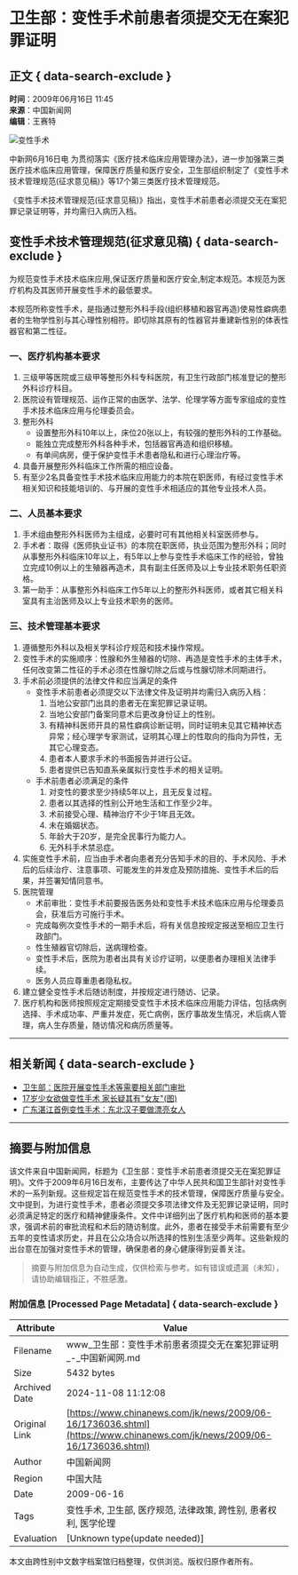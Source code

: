 # 卫生部：变性手术前患者须提交无在案犯罪证明

## 正文 { data-search-exclude }


**时间**：2009年06月16日 11:45  
**来源**：中国新闻网  
**编辑**：王赛特  

![变性手术](http://i2.chinanews.com/zwimg/01.jpg)

中新网6月16日电 为贯彻落实《医疗技术临床应用管理办法》，进一步加强第三类医疗技术临床应用管理，保障医疗质量和医疗安全，卫生部组织制定了《变性手术技术管理规范(征求意见稿)》等17个第三类医疗技术管理规范。

《变性手术技术管理规范(征求意见稿)》指出，变性手术前患者必须提交无在案犯罪记录证明等，并均需归入病历入档。

## 变性手术技术管理规范(征求意见稿) { data-search-exclude }

为规范变性手术技术临床应用,保证医疗质量和医疗安全,制定本规范。本规范为医疗机构及其医师开展变性手术的最低要求。

本规范所称变性手术，是指通过整形外科手段(组织移植和器官再造)使易性癖病患者的生物学性别与其心理性别相符。即切除其原有的性器官并重建新性别的体表性器官和第二性征。

### 一、医疗机构基本要求

1. 三级甲等医院或三级甲等整形外科专科医院，有卫生行政部门核准登记的整形外科诊疗科目。
2. 医院设有管理规范、运作正常的由医学、法学、伦理学等方面专家组成的变性手术技术临床应用与伦理委员会。
3. 整形外科
   - 设置整形外科10年以上，床位20张以上，有较强的整形外科的工作基础。
   - 能独立完成整形外科各种手术，包括器官再造和组织移植。
   - 有单间病房，便于保护变性手术患者隐私和进行心理治疗等。
4. 具备开展整形外科临床工作所需的相应设备。
5. 有至少2名具备变性手术技术临床应用能力的本院在职医师，有经过变性手术相关知识和技能培训的、与开展的变性手术相适应的其他专业技术人员。

### 二、人员基本要求

1. 手术组由整形外科医师为主组成，必要时可有其他相关科室医师参与。
2. 手术者：取得《医师执业证书》的本院在职医师，执业范围为整形外科；同时从事整形外科临床10年以上，有5年以上参与变性手术临床工作的经验，曾独立完成10例以上的生殖器再造术，具有副主任医师及以上专业技术职务任职资格。
3. 第一助手：从事整形外科临床工作5年以上的整形外科医师，或者其它相关科室具有主治医师及以上专业技术职务的医师。

### 三、技术管理基本要求

1. 遵循整形外科以及相关学科诊疗规范和技术操作常规。
2. 变性手术的实施顺序：性腺和外生殖器的切除、再造是变性手术的主体手术，任何改变第二性征的手术必须在性腺切除之后或与性腺切除术同期进行。
3. 手术前必须提供的法律文件和应当满足的条件
   - 变性手术前患者必须提交以下法律文件及证明并均需归入病历入档：
     1. 当地公安部门出具的患者无在案犯罪记录证明。
     2. 当地公安部门备案同意术后更改身份证上的性别。
     3. 有精神科医师开具的易性癖病诊断证明，同时证明未见其它精神状态异常；经心理学专家测试，证明其心理上的性取向的指向为异性，无其它心理变态。
     4. 患者本人要求手术的书面报告并进行公证。
     5. 患者提供已告知直系亲属拟行变性手术的相关证明。
   - 手术前患者必须满足的条件
     1. 对变性的要求至少持续5年以上，且无反复过程。
     2. 患者以其选择的性别公开地生活和工作至少2年。
     3. 术前接受心理、精神治疗不少于1年且无效。
     4. 未在婚姻状态。
     5. 年龄大于20岁，是完全民事行为能力人。
     6. 无外科手术禁忌症。
4. 实施变性手术前，应当由手术者向患者充分告知手术的目的、手术风险、手术后的后续治疗、注意事项、可能发生的并发症及预防措施、变性手术后的后果，并签署知情同意书。
5. 医院管理
   - 术前审批：变性手术前要报告医务处和变性手术技术临床应用与伦理委员会，获准后方可施行手术。
   - 完成每例次变性手术的一期手术后，将有关信息按规定报送至相应卫生行政部门。
   - 性生殖器官切除后，送病理检查。
   - 变性手术后，医院为患者出具有关诊疗证明，以便患者办理相关法律手续。
   - 医务人员应尊重患者隐私权。
6. 建立健全变性手术后随访制度，并按规定进行随访、记录。
7. 医疗机构和医师按照规定定期接受变性手术技术临床应用能力评估，包括病例选择、手术成功率、严重并发症，死亡病例，医疗事故发生情况，术后病人管理，病人生存质量，随访情况和病历质量等。

---

## 相关新闻 { data-search-exclude }

- [卫生部：医院开展变性手术等需要相关部门审批](http://www.chinanews.com.cn/jk/news/2009/06-12/1731035.shtml)
- [17岁少女欲做变性手术 家长疑其有"女友"(图)](http://www.chinanews.com.cn/sh/news/2009/03-17/1605654.shtml)
- [广东湛江首例变性手术：东北汉子要做漂亮女人](http://www.chinanews.com.cn/sh/news/2009/03-11/1596528.shtml)

---

## 摘要与附加信息

<!-- tcd_abstract -->
该文件来自中国新闻网，标题为《卫生部：变性手术前患者须提交无在案犯罪证明》。文件于2009年6月16日发布，主要传达了中华人民共和国卫生部针对变性手术的一系列新规。这些规定旨在规范变性手术的技术管理，保障医疗质量与安全。文中提到，为进行变性手术，患者必须提交多项法律文件及无犯罪记录证明，同时必须满足特定的医疗和精神健康条件。文件中详细列出了医疗机构和医师的基本要求，强调术前的审批流程和术后的随访制度。此外，患者在接受手术前需要有至少五年的变性请求历史，并且在公众场合以所选择的性别生活至少两年。这些新规的出台意在加强对变性手术的管理，确保患者的身心健康得到妥善关注。
<!-- tcd_abstract_end -->

> 摘要与附加信息为自动生成，仅供检索与参考。如有错误或遗漏（未知），请协助编辑指正，不胜感激。

### 附加信息 [Processed Page Metadata] { data-search-exclude }

| Attribute       | Value                                  |
|-----------------|----------------------------------------|
| Filename        | www_卫生部：变性手术前患者须提交无在案犯罪证明_-_中国新闻网.md                             |
| Size            | 5432 bytes                           |
| Archived Date   | 2024-11-08 11:12:08                             |
| Original Link   | [https://www.chinanews.com/jk/news/2009/06-16/1736036.shtml](https://www.chinanews.com/jk/news/2009/06-16/1736036.shtml)                       |
| Author          | 中国新闻网                               |
| Region          | 中国大陆                               |
| Date            | 2009-06-16                                 |
| Tags            | 变性手术, 卫生部, 医疗规范, 法律政策, 跨性别, 患者权利, 医学伦理                                 |
| Evaluation            | [Unknown type(update needed)]                                 |
<!-- tcd_table_end -->

本文由跨性别中文数字档案馆归档整理，仅供浏览。版权归原作者所有。

